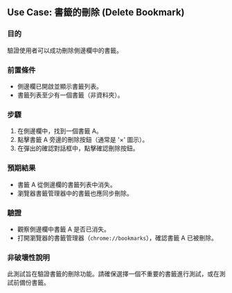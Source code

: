 ## Use Case: 書籤的刪除 (Delete Bookmark)

### 目的
驗證使用者可以成功刪除側邊欄中的書籤。

### 前置條件
- 側邊欄已開啟並顯示書籤列表。
- 書籤列表至少有一個書籤（非資料夾）。

### 步驟
1. 在側邊欄中，找到一個書籤 A。
2. 點擊書籤 A 旁邊的刪除按鈕（通常是 '×' 圖示）。
3. 在彈出的確認對話框中，點擊確認刪除按鈕。

### 預期結果
- 書籤 A 從側邊欄的書籤列表中消失。
- 瀏覽器書籤管理器中的書籤也應同步刪除。

### 驗證
- 觀察側邊欄中書籤 A 是否已消失。
- 打開瀏覽器的書籤管理器（`chrome://bookmarks`），確認書籤 A 已被刪除。

### 非破壞性說明
此測試旨在驗證書籤的刪除功能。請確保選擇一個不重要的書籤進行測試，或在測試前備份書籤。